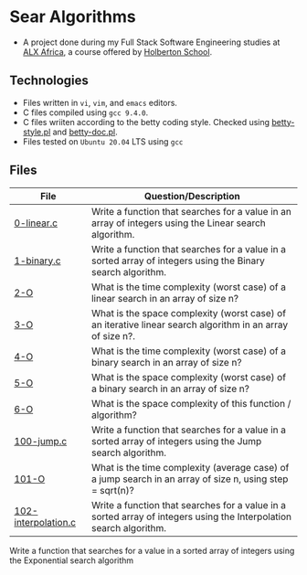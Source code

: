 # Sear Algorithms
- A project done during my Full Stack Software Engineering studies at [ALX Africa](https://www.alxafrica.com/software-engineering-2022/), a course offered by [Holberton School](https://www.holbertonschool.com/).

## Technologies
- Files written in ```vi```, ```vim```, and ```emacs``` editors. 
- C files compiled using ```gcc 9.4.0```.
- C files wriiten according to the betty coding style. Checked using [betty-style.pl](https://github.com/holbertonschool/Betty/blob/master/betty-style.pl) and [betty-doc.pl](https://github.com/holbertonschool/Betty/blob/master/betty-doc.pl).
- Files tested on ```Ubuntu 20.04``` LTS using ```gcc```

## Files

|File | Question/Description |
| ---  | --- |
|[0-linear.c](0-linear.c)|Write a function that searches for a value in an array of integers using the Linear search algorithm.|
|[1-binary.c](1-binary.c)|Write a function that searches for a value in a sorted array of integers using the Binary search algorithm.|
|[2-O](2-O)|What is the time complexity (worst case) of a linear search in an array of size n?|
|[3-O](3-O)|What is the space complexity (worst case) of an iterative linear search algorithm in an array of size n?.|
|[4-O](4-O)|What is the time complexity (worst case) of a binary search in an array of size n?|
|[5-O](5-O)|What is the space complexity (worst case) of a binary search in an array of size n?|
|[6-O](6-O)|What is the space complexity of this function / algorithm?|
|[100-jump.c](100-jump.c)|Write a function that searches for a value in a sorted array of integers using the Jump search algorithm.|
|[101-O](101-O)|What is the time complexity (average case) of a jump search in an array of size n, using step = sqrt(n)?|
|[102-interpolation.c](102-interpolation.c)|Write a function that searches for a value in a sorted array of integers using the Interpolation search algorithm.|
Write a function that searches for a value in a sorted array of integers using the Exponential search algorithm
